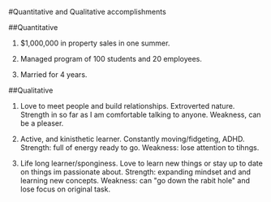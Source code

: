 #Quantitative and Qualitative accomplishments

##Quantitative

1. $1,000,000 in property sales in one summer.

2. Managed program of 100 students and 20 employees. 

3. Married for 4 years. 

##Qualitative

1. Love to meet people and build relationships. Extroverted nature. Strength in so far as I am comfortable talking to anyone. 
Weakness, can be a pleaser.

2. Active, and kinisthetic learner. Constantly moving/fidgeting, ADHD. Strength: full of energy ready to go. Weakness: lose attention to tihngs.

3. Life long learner/sponginess. Love to learn new things or stay up to date on things im passionate about. Strength: expanding mindset and 
and learning new concepts. Weakness: can "go down the rabit hole" and lose focus on original task. 
